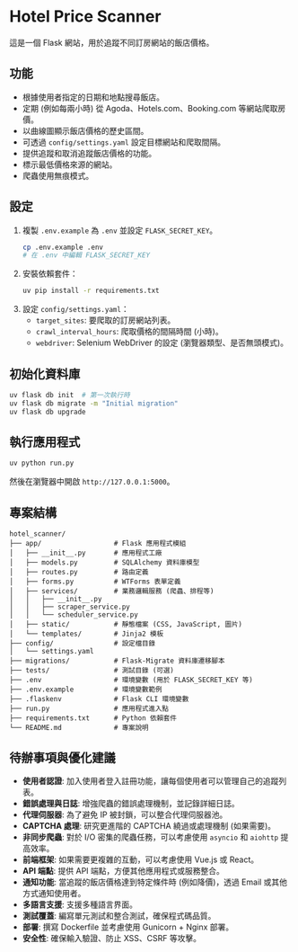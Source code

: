 # Hotel Price Scanner

這是一個 Flask 網站，用於追蹤不同訂房網站的飯店價格。

## 功能

-   根據使用者指定的日期和地點搜尋飯店。
-   定期 (例如每兩小時) 從 Agoda、Hotels.com、Booking.com 等網站爬取房價。
-   以曲線圖顯示飯店價格的歷史區間。
-   可透過 `config/settings.yaml` 設定目標網站和爬取間隔。
-   提供追蹤和取消追蹤飯店價格的功能。
-   標示最低價格來源的網站。
-   爬蟲使用無痕模式。

## 設定

1.  複製 `.env.example` 為 `.env` 並設定 `FLASK_SECRET_KEY`。
    ```bash
    cp .env.example .env
    # 在 .env 中編輯 FLASK_SECRET_KEY
    ```
2.  安裝依賴套件：
    ```bash
    uv pip install -r requirements.txt
    ```
3.  設定 `config/settings.yaml`：
    -   `target_sites`: 要爬取的訂房網站列表。
    -   `crawl_interval_hours`: 爬取價格的間隔時間 (小時)。
    -   `webdriver`: Selenium WebDriver 的設定 (瀏覽器類型、是否無頭模式)。

## 初始化資料庫

```bash
uv flask db init  # 第一次執行時
uv flask db migrate -m "Initial migration"
uv flask db upgrade
```

## 執行應用程式

```bash
uv python run.py
```

然後在瀏覽器中開啟 `http://127.0.0.1:5000`。

## 專案結構

```
hotel_scanner/
├── app/                  # Flask 應用程式模組
│   ├── __init__.py       # 應用程式工廠
│   ├── models.py         # SQLAlchemy 資料庫模型
│   ├── routes.py         # 路由定義
│   ├── forms.py          # WTForms 表單定義
│   ├── services/         # 業務邏輯服務 (爬蟲、排程等)
│   │   ├── __init__.py
│   │   ├── scraper_service.py
│   │   └── scheduler_service.py
│   ├── static/           # 靜態檔案 (CSS, JavaScript, 圖片)
│   └── templates/        # Jinja2 模板
├── config/               # 設定檔目錄
│   └── settings.yaml
├── migrations/           # Flask-Migrate 資料庫遷移腳本
├── tests/                # 測試目錄 (可選)
├── .env                  # 環境變數 (用於 FLASK_SECRET_KEY 等)
├── .env.example          # 環境變數範例
├── .flaskenv             # Flask CLI 環境變數
├── run.py                # 應用程式進入點
├── requirements.txt      # Python 依賴套件
└── README.md             # 專案說明
```

## 待辦事項與優化建議

-   **使用者認證**: 加入使用者登入註冊功能，讓每個使用者可以管理自己的追蹤列表。
-   **錯誤處理與日誌**: 增強爬蟲的錯誤處理機制，並記錄詳細日誌。
-   **代理伺服器**: 為了避免 IP 被封鎖，可以整合代理伺服器池。
-   **CAPTCHA 處理**: 研究更進階的 CAPTCHA 繞過或處理機制 (如果需要)。
-   **非同步爬蟲**: 對於 I/O 密集的爬蟲任務，可以考慮使用 `asyncio` 和 `aiohttp` 提高效率。
-   **前端框架**: 如果需要更複雜的互動，可以考慮使用 Vue.js 或 React。
-   **API 端點**: 提供 API 端點，方便其他應用程式或服務整合。
-   **通知功能**: 當追蹤的飯店價格達到特定條件時 (例如降價)，透過 Email 或其他方式通知使用者。
-   **多語言支援**: 支援多種語言界面。
-   **測試覆蓋**: 編寫單元測試和整合測試，確保程式碼品質。
-   **部署**: 撰寫 Dockerfile 並考慮使用 Gunicorn + Nginx 部署。
-   **安全性**: 確保輸入驗證、防止 XSS、CSRF 等攻擊。
